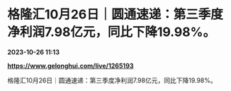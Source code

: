 # 格隆汇10月26日｜圆通速递：第三季度净利润7.98亿元，同比下降19.98%。

**2023-10-26 11:13**

**https://www.gelonghui.com/live/1265193**

格隆汇10月26日｜圆通速递：第三季度净利润7.98亿元，同比下降19.98%。